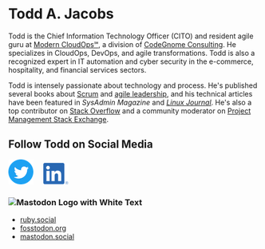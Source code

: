 # Todd A. Jacobs

Todd is the Chief Information Technology Officer (CITO) and resident agile guru at [Modern
CloudOps℠][1], a division of [CodeGnome Consulting][11]. He specializes
in CloudOps, DevOps, and agile transformations. Todd is also a
recognized expert in IT automation and cyber security in the e-commerce,
hospitality, and financial services sectors.

Todd is intensely passionate about technology and process. He's
published several books about [Scrum][3] and [agile leadership][2], and
his technical articles have been featured in *SysAdmin Magazine* and
*[Linux Journal][4]*. He's also a top contributor on [Stack Overflow][5]
and a community moderator on [Project Management Stack Exchange][6].

## Follow Todd on Social Media
[![Twitter][7]][9] &nbsp; &nbsp; [![LinkedIn][8]][10]


### <img src="https://joinmastodon.org/logos/wordmark-white-text.svg" style="height: 2em;" alt="Mastodon Logo with White Text">

- <a href="https://ruby.social/@todd_a_jacobs" rel="me">ruby.social</a>
- <a href="https://fosstodon.org/@todd_a_jacobs" rel="me">fosstodon.org</a>
- <a href="https://mastodon.social/@todd_a_jacobs" rel="me">mastodon.social</a>


[1]: https://www.moderndevops.com/
[2]: https://leanpub.com/agilecio/
[3]: https://leanpub.com/scrum-first-aid/
[4]: https://www.linuxjournal.com/
[5]: https://stackoverflow.com/users/1301972/todd-a-jacobs
[6]: https://pm.stackexchange.com/users/4271/todd-a-jacobs
[7]: images/twitter.png
[8]: images/linkedin.png
[9]: https://twitter.com/Todd_A_Jacobs
[10]: https://www.linkedin.com/in/todd-a-jacobs/
[11]: https://www.moderndevops.com/
